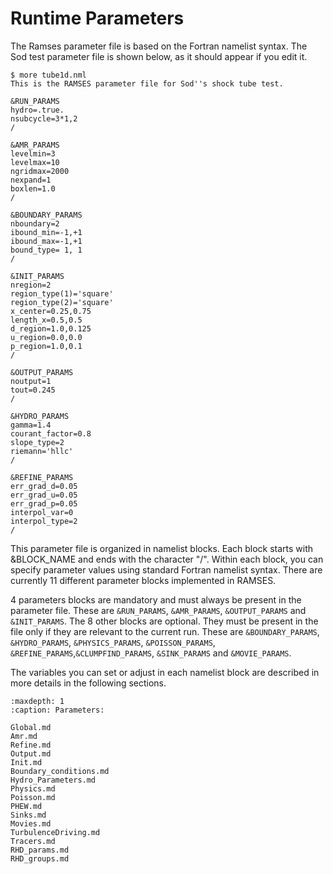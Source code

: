 

# Runtime Parameters

The Ramses parameter file is based on the Fortran namelist syntax. The Sod test parameter file is shown below, as it should appear if you edit it.
```
$ more tube1d.nml
This is the RAMSES parameter file for Sod''s shock tube test.

&RUN_PARAMS
hydro=.true.
nsubcycle=3*1,2
/

&AMR_PARAMS
levelmin=3
levelmax=10
ngridmax=2000
nexpand=1
boxlen=1.0
/

&BOUNDARY_PARAMS
nboundary=2
ibound_min=-1,+1
ibound_max=-1,+1
bound_type= 1, 1
/

&INIT_PARAMS
nregion=2
region_type(1)='square'
region_type(2)='square'
x_center=0.25,0.75
length_x=0.5,0.5
d_region=1.0,0.125
u_region=0.0,0.0
p_region=1.0,0.1
/

&OUTPUT_PARAMS
noutput=1
tout=0.245
/

&HYDRO_PARAMS
gamma=1.4
courant_factor=0.8
slope_type=2
riemann='hllc'
/

&REFINE_PARAMS
err_grad_d=0.05
err_grad_u=0.05
err_grad_p=0.05
interpol_var=0
interpol_type=2
/

```

This parameter file is organized in namelist blocks.
Each block starts with &BLOCK_NAME and ends with the character
"/". Within each block, you can specify parameter values using
standard Fortran namelist syntax. There are currently 11 different
parameter blocks implemented in RAMSES.

4 parameters blocks are mandatory and must always be present in the
parameter file. These are `&RUN_PARAMS`, `&AMR_PARAMS`, `&OUTPUT_PARAMS`
and `&INIT_PARAMS`. The 8 other blocks are optional. They must be present in
the file only if they are relevant to the current run. These are
`&BOUNDARY_PARAMS`, `&HYDRO_PARAMS`, `&PHYSICS_PARAMS`, `&POISSON_PARAMS`,
`&REFINE_PARAMS`,`&CLUMPFIND_PARAMS`, `&SINK_PARAMS` and `&MOVIE_PARAMS`.

The variables you can set or adjust in each namelist block are described
in more details in the following sections.

```{toctree}
:maxdepth: 1
:caption: Parameters:

Global.md
Amr.md
Refine.md
Output.md
Init.md
Boundary_conditions.md
Hydro_Parameters.md
Physics.md
Poisson.md
PHEW.md
Sinks.md
Movies.md
TurbulenceDriving.md
Tracers.md
RHD_params.md
RHD_groups.md
```
